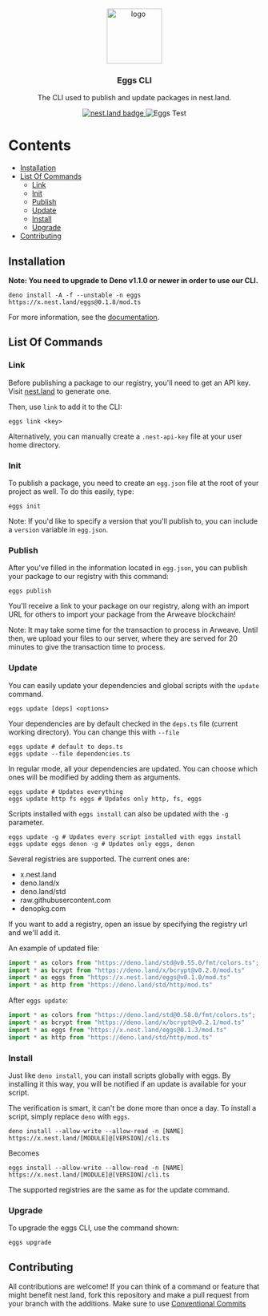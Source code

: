 <br />
<p align="center">
  <a href="https://github.com/nestdotland/nest.land">
    <img
       src="https://github.com/nestdotland/nest.land/raw/master/web/src/assets/nest_light.png"
       alt="logo"
       width="110"
    >
  </a>

  <h3 align="center">Eggs CLI</h3>
<p align="center">
    The CLI used to publish and update packages in nest.land.
  </p>
  <p align="center">
    <a href="https://nest.land/package/eggs">
      <img src="https://nest.land/badge.svg" alt="nest.land badge">
    </a>
    <img
      src="https://github.com/nestdotland/nest.land/workflows/Eggs%20Test/badge.svg"
      alt="Eggs Test"
    >
  </p>
</p>

# Contents

* [Installation](#installation)
* [List Of Commands](#list-of-commands)
  * [Link](#link)
  * [Init](#init)
  * [Publish](#publish)
  * [Update](#update)
  * [Install](#install)
  * [Upgrade](#upgrade)
* [Contributing](#contributing)

## Installation

**Note: You need to upgrade to Deno v1.1.0 or newer in order to use our CLI.**

```shell script
deno install -A -f --unstable -n eggs https://x.nest.land/eggs@0.1.8/mod.ts
```

For more information, see the [documentation](https://docs.nest.land/).

## List Of Commands

### Link

Before publishing a package to our registry, you'll need to get an API key.
Visit [nest.land](https://nest.land/#start) to generate one.

Then, use `link` to add it to the CLI:

```shell script
eggs link <key>
```

Alternatively, you can manually create a `.nest-api-key` file at your user
home directory.

### Init

To publish a package, you need to create an `egg.json` file at the root of your
project as well. To do this easily, type:

```shell script
eggs init
```

Note: If you'd like to specify a version that you'll publish to, you can
include a `version` variable in `egg.json`.

### Publish

After you've filled in the information located in `egg.json`, you can publish
your package to our registry with this command:

```shell script
eggs publish
```

You'll receive a link to your package on our registry, along with an import
URL for others to import your package from the Arweave blockchain!

Note: It may take some time for the transaction to process in Arweave.
Until then, we upload your files to our server, where they are served for
20 minutes to give the transaction time to process.

### Update

You can easily update your dependencies and global scripts with
the `update` command.

```shell script
eggs update [deps] <options>
```

Your dependencies are by default checked in the `deps.ts` file 
(current working directory). You can change this with `--file`

```shell script
eggs update # default to deps.ts
eggs update --file dependencies.ts
```

In regular mode, all your dependencies are updated. You can choose which
ones will be modified by adding them as arguments.

```shell script
eggs update # Updates everything
eggs update http fs eggs # Updates only http, fs, eggs
```

Scripts installed with `eggs install` can also be updated with the `-g` 
parameter.

```shell script
eggs update -g # Updates every script installed with eggs install
eggs update eggs denon -g # Updates only eggs, denon
```

Several registries are supported. The current ones are:

* x.nest.land
* deno.land/x
* deno.land/std
* raw.githubusercontent.com
* denopkg.com

If you want to add a registry, open an issue by specifying the registry 
url and we'll add it.

An example of updated file:

```ts
import * as colors from "https://deno.land/std@v0.55.0/fmt/colors.ts";
import * as bcrypt from "https://deno.land/x/bcrypt@v0.2.0/mod.ts"
import * as eggs from "https://x.nest.land/eggs@v0.1.0/mod.ts"
import * as http from "https://deno.land/std/http/mod.ts"
```

After `eggs update`:

```ts
import * as colors from "https://deno.land/std@0.58.0/fmt/colors.ts";
import * as bcrypt from "https://deno.land/x/bcrypt@v0.2.1/mod.ts"
import * as eggs from "https://x.nest.land/eggs@0.1.3/mod.ts"
import * as http from "https://deno.land/std/http/mod.ts"
```

### Install

Just like `deno install`, you can install scripts globally with eggs. 
By installing it this way, you will be notified if an update is available 
for your script.

The verification is smart, it can't be done more than once a day. To install 
a script, simply replace `deno` with `eggs`.

```shell script
deno install --allow-write --allow-read -n [NAME] https://x.nest.land/[MODULE]@[VERSION]/cli.ts
```

Becomes

```shell script
eggs install --allow-write --allow-read -n [NAME] https://x.nest.land/[MODULE]@[VERSION]/cli.ts
```

The supported registries are the same as for the update command.

### Upgrade

To upgrade the eggs CLI, use the command shown:

```shell script
eggs upgrade
```

## Contributing

All contributions are welcome! If you can think of a command or feature that
might benefit nest.land, fork this repository and make a pull request from
your branch with the additions. Make sure to use [Conventional
Commits](https://www.conventionalcommits.org/en/v1.0.0/)

